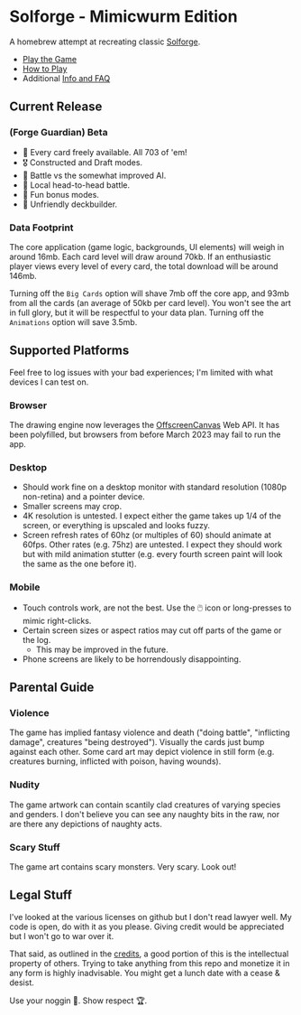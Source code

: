 # Solforge - Mimicwurm Edition

A homebrew attempt at recreating classic [Solforge](https://en.wikipedia.org/wiki/SolForge).

- [Play the Game](https://grousewood-games.github.io/solforge/play/)
- [How to Play](https://grousewood-games.github.io/solforge/docs/rules)
- Additional [Info and FAQ](https://grousewood-games.github.io/solforge/docs/faq)

## Current Release

### (Forge Guardian) Beta

- :flower_playing_cards: Every card freely available. All 703 of 'em!
- :medal_military: Constructed and Draft modes.
- :robot: Battle vs the somewhat improved AI.
- :wrestling: Local head-to-head battle.
- :clown_face: Fun bonus modes.
- :crocodile: Unfriendly deckbuilder.

### Data Footprint

The core application (game logic, backgrounds, UI elements) will weigh in around 16mb. Each card level will draw around 70kb. If an enthusiastic player views every level of every card, the total download will be around 146mb.

Turning off the `Big Cards` option will shave 7mb off the core app, and 93mb from all the cards (an average of 50kb per card level). You won't see the art in full glory, but it will be respectful to your data plan. Turning off the `Animations` option will save 3.5mb.

## Supported Platforms

Feel free to log issues with your bad experiences; I'm limited with what devices I can test on.

### Browser

The drawing engine now leverages the [OffscreenCanvas](https://developer.mozilla.org/en-US/docs/Web/API/OffscreenCanvas) Web API. It has been polyfilled, but browsers from before March 2023 may fail to run the app.

### Desktop

- Should work fine on a desktop monitor with standard resolution (1080p non-retina) and a pointer device.
- Smaller screens may crop. 
- 4K resolution is untested. I expect either the game takes up 1/4 of the screen, or everything is upscaled and looks fuzzy.
- Screen refresh rates of 60hz (or multiples of 60) should animate at 60fps. Other rates (e.g. 75hz) are untested. I expect they should work but with mild animation stutter (e.g. every fourth screen paint will look the same as the one before it).

### Mobile

- Touch controls work, are not the best. Use the :computer_mouse: icon or long-presses to mimic right-clicks.
- Certain screen sizes or aspect ratios may cut off parts of the game or the log.
  - This may be improved in the future.
- Phone screens are likely to be horrendously disappointing.

## Parental Guide

### Violence

The game has implied fantasy violence and death ("doing battle", "inflicting damage", creatures "being destroyed"). Visually the cards just bump against each other. Some card art may depict violence in still form (e.g. creatures burning, inflicted with poison, having wounds).

### Nudity

The game artwork can contain scantily clad creatures of varying species and genders. I don't believe you can see any naughty bits in the raw, nor are there any depictions of naughty acts.

### Scary Stuff

The game art contains scary monsters. Very scary. Look out!

## Legal Stuff

I've looked at the various licenses on github but I don't read lawyer well. My code is open, do with it as you please. Giving credit would be appreciated but I won't go to war over it.

That said, as outlined in the [credits](https://grousewood-games.github.io/solforge/docs/faq#credits), a good portion of this is the intellectual property of others. Trying to take anything from this repo and monetize it in any form is highly inadvisable. You might get a lunch date with a cease & desist.

Use your noggin :brain:. Show respect :trophy:.